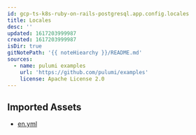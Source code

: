 ```yaml
---
id: gcp-ts-k8s-ruby-on-rails-postgresql.app.config.locales
title: Locales
desc: ''
updated: 1617203999987
created: 1617203999987
isDir: true
gitNotePath: '{{ noteHiearchy }}/README.md'
sources:
  - name: pulumi examples
    url: 'https://github.com/pulumi/examples'
    license: Apache License 2.0
---
```

## Imported Assets

- [en.yml](/assets/en.yml)

